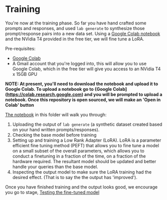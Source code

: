 # Training

You're now at the training phase. So far you have hand crafted some prompts and responses, and used `lab generate` to synthesize those prompt/response pairs into a new data set. Using a [Google Colab notebook](./Training_a_LoRA_With_Instruct_Lab.ipynb) and the NVidia T4 provided in the free tier, we will fine tune a LoRA. 

Pre-requisites: 
* [Google Colab](https://research.google.com/colaboratory/faq.html)
* A Gmail account that you're logged into, this will allow you to use Google Colab, which in the free tier will give you access to an NVidia T4 x 15GB GPU


**NOTE: At present, you'll need to download the notebook and upload it to Google Colab. To upload a notebook go to {Google Colab](https://colab.research.google.com) and you will be prompted to upload a notebook. Once this repository is open sourced, we will make an 'Open in Colab' button**

[The notebook](./Training_a_LoRA_With_Instruct_Lab.ipynb) in this folder will walk you through:
1. Uploading the output of `lab generate` (a synthetic dataset created based on your hand written prompts/responses).
2. Checking the base model before training
3. Setting up and training a Low Rank Adapter (LoRA). LoRA is a parameter efficient fine tuning method (PEFT) that allows you to fine tune a model on a small subset of the overall parameters, which allows you to conduct a finetuning in a fraction of the time, on a fraction of the hardware required. The resultant model should be updated and better handle your queries than the base model.
4. Inspecting the output model to make sure the LoRA training had the desired effect. (That is to say the the output has 'improved').
   
Once you have finished training and the output looks good, we encourage you go to stage, [Testing the fine-tuned model](../README.md#👩🏽‍🔬-3-testing-the-fine-tuned-model)
